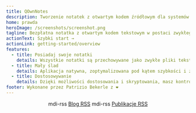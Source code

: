 ```yaml
---
title: QOwnNotes
description: Tworzenie notatek z otwartym kodem źródłowym dla systemów Linux, macOS i Windows, które współpracują z Nextcloud Notes
home: prawda
heroImage: /screenshots/screenshot.png
tagline: Bezpłatna notatka z otwartym kodem tekstowym w postaci zwykłego tekstu z integracją Nextcloud / ownCloud
actionText: Szybki start →
actionLink: getting-started/overview
features:
  - title: Posiadaj swoje notatki
    details: Wszystkie notatki są przechowywane jako zwykłe pliki tekstowe przecen na komputerze, bez „blokowania dostawcy” Korzystaj z usług synchronizacji, takich jak Nextcloud, do synchronizowania notatek na różnych urządzeniach.
  - title: Mały ślad
    details: Aplikacja natywna, zoptymalizowana pod kątem szybkości i zużywająca niewiele zasobów procesora i pamięci.
  - title: Dostosowywanie
    details: Dzięki możliwości dostosowania i skryptowania, masz kontrolę nad tym, jak chcesz pracować z notatkami.
footer: Wykonane przez Patrizio Bekerle z ❤️
---
```


<div class="rss-block">
    <v-chip outlined><v-icon left>mdi-rss</v-icon> <a href="https://feeds.feedburner.com/QOwnNotesBlog">Blog RSS</a></v-chip>
    <v-chip outlined><v-icon left>mdi-rss</v-icon> <a href="https://feeds.feedburner.com/QOwnNotesReleases">Publikacje RSS</a></v-chip>
</div>

<Poll />

<style>
    .rss-block { text-align: center; margin-bottom: 20px; }
</style>
